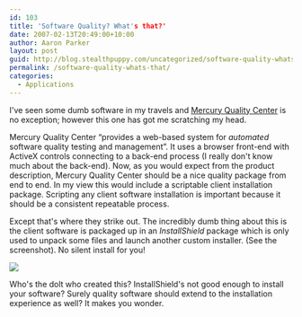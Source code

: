 ```yaml
---
id: 103
title: 'Software Quality? What's that?'
date: 2007-02-13T20:49:00+10:00
author: Aaron Parker
layout: post
guid: http://blog.stealthpuppy.com/uncategorized/software-quality-whats-that
permalink: /software-quality-whats-that/
categories:
  - Applications
---
```

I've seen some dumb software in my travels and [Mercury Quality Center](http://www.mercury.com/us/products/quality-center/) is no exception; however this one has got me scratching my head.

Mercury Quality Center &#8220;provides a web-based system for _automated_ software quality testing and management&#8221;. It uses a browser front-end with ActiveX controls connecting to a back-end process (I really don't know much about the back-end). Now, as you would expect from the product description, Mercury Quality Center should be a nice quality package from end to end. In my view this would include a scriptable client installation package. Scripting any client software installation is important because it should be a consistent repeatable process.

Except that's where they strike out. The incredibly dumb thing about this is the client software is packaged up in an _InstallShield_ package which is only used to unpack some files and launch another custom installer. (See the screenshot). No silent install for you!

<img border="0" src="http://stealthpuppy.com/wp-content/uploads/2007/02/1000.14.897.MercuryQualityCenterInstall.png" /> 

Who's the dolt who created this? InstallShield's not good enough to install your software? Surely quality software should extend to the installation experience as well? It makes you wonder.
